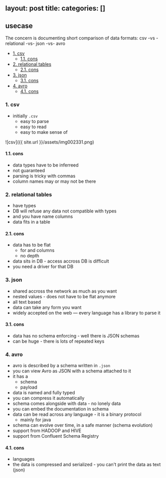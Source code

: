 layout: post
title:
categories: []
---
## usecase
The concern is documenting short comparison of data formats: csv -vs - relational -vs- json -vs- avro

<!-- TOC -->

- [1. csv](#1-csv)
    - [1.1. cons](#11-cons)
- [2. relational tables](#2-relational-tables)
    - [2.1. cons](#21-cons)
- [3. json](#3-json)
    - [3.1. cons](#31-cons)
- [4. avro](#4-avro)
    - [4.1. cons](#41-cons)

<!-- /TOC -->

### 1. csv
* initially `.csv`
    * easy to parse
    * easy to read
    * easy to make sense of

![csv]({{ site.url }}/assets/img002331.png)

#### 1.1. cons
* data types have to be inferreed
* not guaranteed
* parsing is tricky with commas
* column names may or may not be there

### 2. relational tables
* have types
* DB will refuse any data not compatible with types
* and you have name columns
* data fits in a table

#### 2.1. cons 
* data has to be flat
    * for and columns
    * no depth
* data sits in DB - access accross DB is difficult
* you need a driver for that DB

### 3. json
* shared accross the network as much as you want
* nested values - does not have to be flat anymore
* all text based
* data can take any form you want
* widely accepted on the web — every language has a library to parse it

#### 3.1. cons
* data has no schema enforcing - well there is JSON schemas
* can be huge - there is lots of repeated keys

### 4. avro
* avro is described by a schema written in `.json`
* you can view Avro as JSON with a schema attached to it
* it has a 
    * schema
    * payload
* data is named and fully typed
* you can compress it automatically
* schema comes alongside with data - no lonely data
* you can embed the documentation in schema
* data can be read across any language - it is a binary protocol
    * mainly for java
* schema can evolve over time, in a safe manner (schema evolution)
* support from HADOOP and HIVE
* support from Confluent Schema Registry

#### 4.1. cons
* languages
* the data is compressed and serialized - you can't print the data as text (json)
